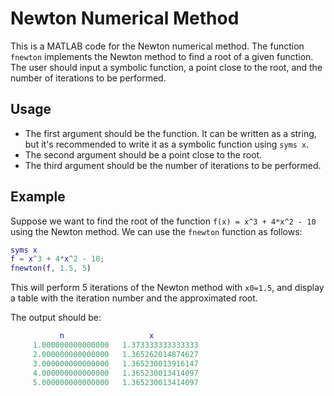 # Newton Numerical Method

This is a MATLAB code for the Newton numerical method. The function `fnewton` implements the Newton method to find a root of a given function. The user should input a symbolic function, a point close to the root, and the number of iterations to be performed.

## Usage

- The first argument should be the function. It can be written as a string, but it's recommended to write it as a symbolic function using `syms x`.
- The second argument should be a point close to the root.
- The third argument should be the number of iterations to be performed.

## Example

Suppose we want to find the root of the function `f(x) = x^3 + 4*x^2 - 10` using the Newton method. We can use the `fnewton` function as follows:

```matlab
syms x
f = x^3 + 4*x^2 - 10;
fnewton(f, 1.5, 5)
```

This will perform 5 iterations of the Newton method with `x0=1.5`, and display a table with the iteration number and the approximated root.

The output should be:

```matlab
           n                   x
     1.000000000000000   1.373333333333333
     2.000000000000000   1.365262014874627
     3.000000000000000   1.365230013916147
     4.000000000000000   1.365230013414097
     5.000000000000000   1.365230013414097
```